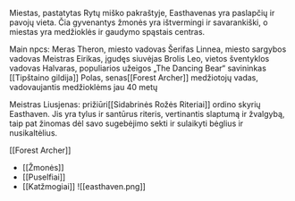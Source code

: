 Miestas, pastatytas Rytų miško pakraštyje, Easthavenas yra paslapčių ir pavojų vieta. Čia gyvenantys žmonės yra ištvermingi ir savarankiški, o miestas yra medžioklės ir gaudymo spąstais centras.

Main npcs:
Meras Theron, miesto vadovas 
Šerifas Linnea, miesto sargybos vadovas 
Meistras Eirikas, įgudęs siuvėjas 
Brolis Leo, vietos šventyklos vadovas 
Halvaras, populiarios užeigos „The Dancing Bear“ savininkas [[Tipštaino gildija]]
Polas, senas[[Forest Archer]] medžiotojų vadas, vadovaujantis medžioklėms jau 40 metų

Meistras Liusjenas: prižiūri[[Sidabrinės Rožės Riteriai]] ordino skyrių Easthaven. Jis yra tylus ir santūrus riteris, vertinantis slaptumą ir žvalgybą, taip pat žinomas dėl savo sugebėjimo sekti ir sulaikyti bėglius ir nusikaltėlius.

[[Forest Archer]]

-   [[Žmonės]]
-   [[Puselfiai]]
-   [[Katžmogiai]]
![[easthaven.png]]